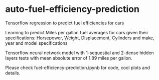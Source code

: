 # auto-fuel-efficiency-prediction
Tensorflow regression to predict fuel efficiencies for cars

Learning to predict Miles per gallon fuel averages for cars given their specifications: Horsepower, Weight, 
Displacement, Cylinders and make, year and model specifications

Tensorflow neural network model with 1-sequestial and 2-dense hidden layers tests with mean absolute error of 1.89 miles per gallon.

Please check fuel-efficiency-prediction.ipynb for code, cool plots and details.
